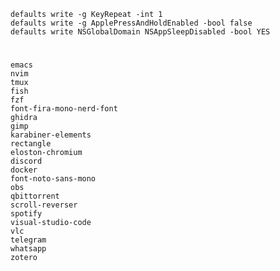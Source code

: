 
    defaults write -g KeyRepeat -int 1
    defaults write -g ApplePressAndHoldEnabled -bool false
    defaults write NSGlobalDomain NSAppSleepDisabled -bool YES
#
    emacs
    nvim
    tmux
    fish
    fzf
    font-fira-mono-nerd-font
    ghidra
    gimp
    karabiner-elements
    rectangle
    eloston-chromium
    discord
    docker
    font-noto-sans-mono
    obs
    qbittorrent
    scroll-reverser
    spotify
    visual-studio-code
    vlc
    telegram
    whatsapp
    zotero
